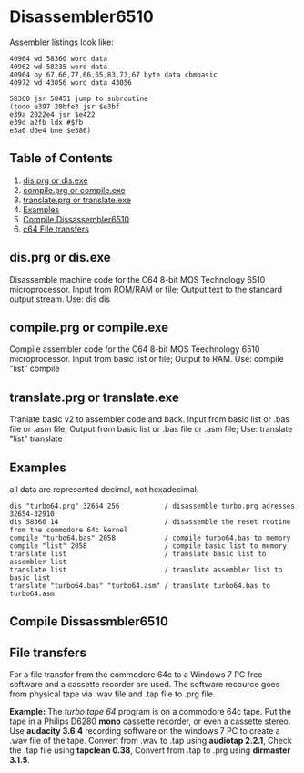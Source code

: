 # Disassembler6510

Assembler listings look like:
```
40964 wd 58360 word data
40962 wd 58235 word data
40964 by 67,66,77,66,65,83,73,67 byte data cbmbasic
40972 wd 43056 word data 43056

58360 jsr 58451 jump to subroutine
(todo e397 20bfe3 jsr $e3bf
e39a 2022e4 jsr $e422
e39d a2fb ldx #$fb
e3a0 d0e4 bne $e386)
```

## Table of Contents
1. [dis.prg or dis.exe](#dis.prg-or-dis.exe)
2. [compile.prg or compile.exe](#compile.prg-or-compile.exe)
3. [translate.prg or translate.exe](#installation)
4. [Examples](#Examples)
5. [Compile Dissassembler6510](#Compile-Dissassmbler6510)
6. [c64 File transfers](#File-transfers-between-a-Windows-7-PC-and-a-Commodore-64)

## dis.prg or dis.exe
Disassemble machine code for the C64 8-bit MOS Technology 6510 microprocessor.
Input from ROM/RAM or file; Output text to the standard output stream.
Use: 
dis <start-adress> <length>
dis <file> <start-adress> <length> 

## compile.prg or compile.exe
Compile assembler code for the C64 8-bit MOS Teechnology 6510 microprocessor.
Input from basic list or file; Output to RAM.
Use: 
compile "list" <start-adress> 
compile <file> <start-adress>  

## translate.prg or translate.exe
Tranlate basic v2 to assembler code and back.
Input from basic list or .bas file or .asm file; Output from basic list or .bas file or .asm file;
Use:
translate "list"
translate <file> <file>

## Examples
all data are represented decimal, not hexadecimal.
```
dis "turbo64.prg" 32654 256           / disassemble turbo.prg adresses 32654-32910
dis 58360 14                          / disassemble the reset routine from the commodore 64c kernel
compile "turbo64.bas" 2058            / compile turbo64.bas to memory
compile "list" 2058                   / compile basic list to memory
translate list                        / translate basic list to assembler list
translate list                        / translate assembler list to basic list
translate "turbo64.bas" "turbo64.asm" / translate turbo64.bas to turbo64.asm
```

## Compile Dissassmbler6510

## File transfers 

For a file transfer from the commodore 64c to a Windows 7 PC free software and a cassette recorder are used.
The software recource goes from physical tape via .wav file and .tap file to .prg file.

**Example:** The _turbo tape 64_ program is on a commodore 64c tape. Put the tape in a Philips D6280 **mono** cassette recorder, or even a cassette stereo. Use **audacity 3.6.4** recording software on the windows 7 PC to create a .wav file of the tape. Convert from .wav to .tap using **audiotap 2.2.1**, Check the .tap file using **tapclean 0.38**, Convert from .tap to .prg using **dirmaster 3.1.5**.
